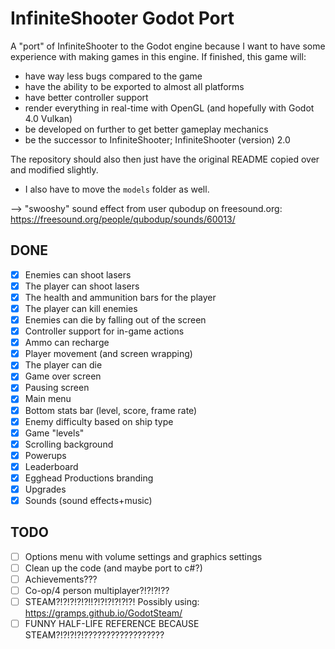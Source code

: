 InfiniteShooter Godot Port
==========================

A "port" of InfiniteShooter to the Godot engine because I want to have some experience with making games in this engine. If finished, this game will:
- have way less bugs compared to the game
- have the ability to be exported to almost all platforms
- have better controller support
- render everything in real-time with OpenGL (and hopefully with Godot 4.0 Vulkan)
- be developed on further to get better gameplay mechanics
- be the successor to InfiniteShooter; InfiniteShooter (version) 2.0

The repository should also then just have the original README copied over and modified slightly.  
* I also have to move the `models` folder as well.

--> "swooshy" sound effect from user qubodup on freesound.org: https://freesound.org/people/qubodup/sounds/60013/

## DONE
- [x] Enemies can shoot lasers
- [x] The player can shoot lasers
- [x] The health and ammunition bars for the player
- [x] The player can kill enemies
- [x] Enemies can die by falling out of the screen
- [x] Controller support for in-game actions
- [x] Ammo can recharge
- [x] Player movement (and screen wrapping)
- [x] The player can die
- [x] Game over screen
- [x] Pausing screen
- [x] Main menu
- [x] Bottom stats bar (level, score, frame rate)
- [x] Enemy difficulty based on ship type
- [x] Game "levels"
- [x] Scrolling background
- [x] Powerups
- [x] Leaderboard
- [x] Egghead Productions branding
- [x] Upgrades
- [x] Sounds (sound effects+music)

## TODO
- [ ] Options menu with volume settings and graphics settings
- [ ] Clean up the code (and maybe port to c#?)
- [ ] Achievements???
- [ ] Co-op/4 person multiplayer?!?!?!??
- [ ] STEAM?!?!?!?!?!!?!?!?!?!?!?! Possibly using: https://gramps.github.io/GodotSteam/
- [ ] FUNNY HALF-LIFE REFERENCE BECAUSE STEAM?!?!?!?!??????????????????
